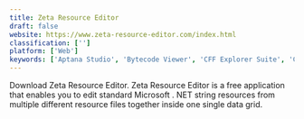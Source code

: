 ```yaml
---
title: Zeta Resource Editor
draft: false 
website: https://www.zeta-resource-editor.com/index.html
classification: ['']
platform: ['Web']
keywords: ['Aptana Studio', 'Bytecode Viewer', 'CFF Explorer Suite', 'CFR', 'Codenvy', 'GrayWolf', 'ILSpy', 'MSIL Disassembler', 'MonoDevelop', 'Netbeans', 'PEBrowse64 Professional', 'PhpStorm', 'Procyon', 'PyCharm', 'Visual Studio Code', 'WebStorm', 'Xcode', 'dnSpy', 'dotPeek']
---
```

Download Zeta Resource Editor. Zeta Resource Editor is a free application that enables you to edit standard Microsoft . NET string resources from multiple different resource files together inside one single data grid.